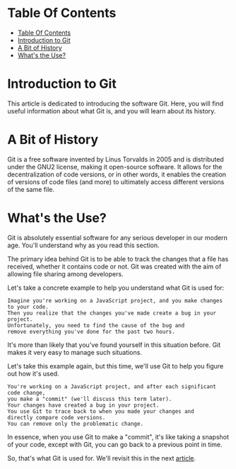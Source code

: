 # Table Of Contents

- [Table Of Contents](#table-of-contents)
- [Introduction to Git](#introduction-to-git)
- [A Bit of History](#a-bit-of-history)
- [What's the Use?](#whats-the-use)

# Introduction to Git

This article is dedicated to introducing the software Git. Here, you will find useful information about what Git is, and you will learn about its history.

# A Bit of History

Git is a free software invented by Linus Torvalds in 2005 and is distributed under the GNU2 license, making it open-source software. It allows for the decentralization of code versions, or in other words, it enables the creation of versions of code files (and more) to ultimately access different versions of the same file.

# What's the Use?

Git is absolutely essential software for any serious developer in our modern age. You'll understand why as you read this section.

The primary idea behind Git is to be able to track the changes that a file has received, whether it contains code or not. Git was created with the aim of allowing file sharing among developers.

Let's take a concrete example to help you understand what Git is used for:

```
Imagine you're working on a JavaScript project, and you make changes to your code.
Then you realize that the changes you've made create a bug in your project.
Unfortunately, you need to find the cause of the bug and
remove everything you've done for the past two hours.
```

It's more than likely that you've found yourself in this situation before. Git makes it very easy to manage such situations.

Let's take this example again, but this time, we'll use Git to help you figure out how it's used.

```
You're working on a JavaScript project, and after each significant code change,
you make a "commit" (we'll discuss this term later).
Your changes have created a bug in your project.
You use Git to trace back to when you made your changes and
directly compare code versions.
You can remove only the problematic change.
```

In essence, when you use Git to make a "commit", it's like taking a snapshot of your code, except with Git, you can go back to a previous point in time.

So, that's what Git is used for. We'll revisit this in the next [article](../../02-versioning/fr/article.md).